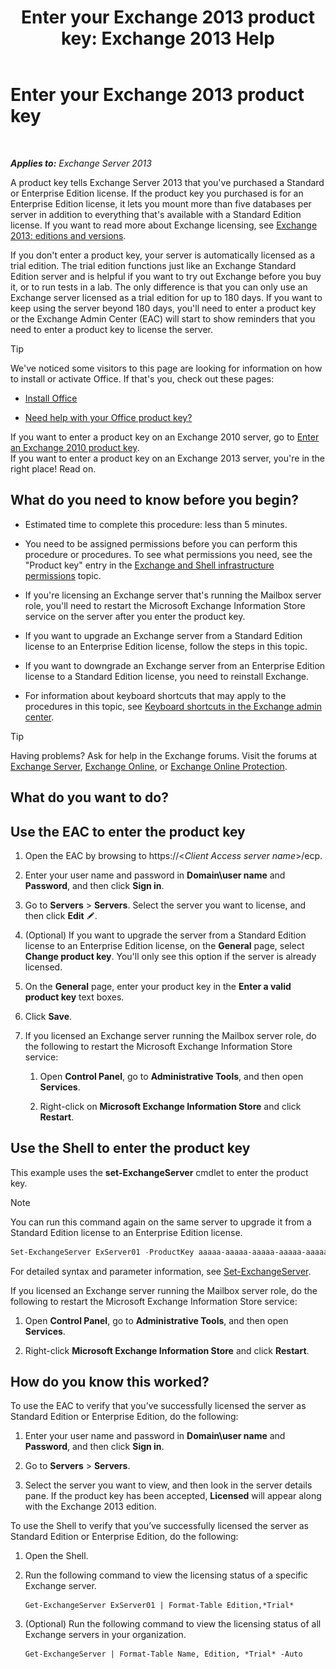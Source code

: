 ﻿---
title: 'Enter your Exchange 2013 product key: Exchange 2013 Help'
TOCTitle: Enter your Exchange 2013 product key
ms:assetid: ccb14685-4bdc-42a4-a985-35cd2a1a415c
ms:mtpsurl: https://technet.microsoft.com/en-us/library/Bb124582(v=EXCHG.150)
ms:contentKeyID: 50643913
ms.date: 12/09/2016
mtps_version: v=EXCHG.150
f1_keywords:
- Microsoft.Exchange.Management.SnapIn.Esm.Servers.EnterProductKeyWizardForm.EnterProductKeyWizardPage
---

# Enter your Exchange 2013 product key

 

_**Applies to:** Exchange Server 2013_


A product key tells Exchange Server 2013 that you've purchased a Standard or Enterprise Edition license. If the product key you purchased is for an Enterprise Edition license, it lets you mount more than five databases per server in addition to everything that's available with a Standard Edition license. If you want to read more about Exchange licensing, see [Exchange 2013: editions and versions](exchange-2013-editions-and-versions-exchange-2013-help.md).

If you don't enter a product key, your server is automatically licensed as a trial edition. The trial edition functions just like an Exchange Standard Edition server and is helpful if you want to try out Exchange before you buy it, or to run tests in a lab. The only difference is that you can only use an Exchange server licensed as a trial edition for up to 180 days. If you want to keep using the server beyond 180 days, you'll need to enter a product key or the Exchange Admin Center (EAC) will start to show reminders that you need to enter a product key to license the server.


> [!TIP]
> We've noticed some visitors to this page are looking for information on how to install or activate Office. If that's you, check out these pages: 
> <UL>
> <LI>
> <P><A href="https://go.microsoft.com/fwlink/p/?linkid=403360">Install Office</A></P>
> <LI>
> <P><A href="https://go.microsoft.com/fwlink/p/?linkid=403361">Need help with your Office product key?</A></P></LI></UL>If you want to enter a product key on an Exchange 2010 server, go to <A href="https://go.microsoft.com/fwlink/p/?linkid=403370">Enter an Exchange 2010 product key</A>.<BR>If you want to enter a product key on an Exchange 2013 server, you're in the right place! Read on.



## What do you need to know before you begin?

  - Estimated time to complete this procedure: less than 5 minutes.

  - You need to be assigned permissions before you can perform this procedure or procedures. To see what permissions you need, see the "Product key" entry in the [Exchange and Shell infrastructure permissions](exchange-and-shell-infrastructure-permissions-exchange-2013-help.md) topic.

  - If you're licensing an Exchange server that's running the Mailbox server role, you'll need to restart the Microsoft Exchange Information Store service on the server after you enter the product key.

  - If you want to upgrade an Exchange server from a Standard Edition license to an Enterprise Edition license, follow the steps in this topic.

  - If you want to downgrade an Exchange server from an Enterprise Edition license to a Standard Edition license, you need to reinstall Exchange.

  - For information about keyboard shortcuts that may apply to the procedures in this topic, see [Keyboard shortcuts in the Exchange admin center](keyboard-shortcuts-in-the-exchange-admin-center-exchange-online-protection-help.md).


> [!TIP]
> Having problems? Ask for help in the Exchange forums. Visit the forums at <A href="https://go.microsoft.com/fwlink/p/?linkid=60612">Exchange Server</A>, <A href="https://go.microsoft.com/fwlink/p/?linkid=267542">Exchange Online</A>, or <A href="https://go.microsoft.com/fwlink/p/?linkid=285351">Exchange Online Protection</A>.



## What do you want to do?

## Use the EAC to enter the product key

1.  Open the EAC by browsing to https://\<*Client Access server name*\>/ecp.

2.  Enter your user name and password in **Domain\\user name** and **Password**, and then click **Sign in**.

3.  Go to **Servers** \> **Servers**. Select the server you want to license, and then click **Edit** ![Edit icon](images/JJ218640.6f53ccb2-1f13-4c02-bea0-30690e6ea71d(EXCHG.150).gif "Edit icon").

4.  (Optional) If you want to upgrade the server from a Standard Edition license to an Enterprise Edition license, on the **General** page, select **Change product key**. You'll only see this option if the server is already licensed.

5.  On the **General** page, enter your product key in the **Enter a valid product key** text boxes.

6.  Click **Save**.

7.  If you licensed an Exchange server running the Mailbox server role, do the following to restart the Microsoft Exchange Information Store service:
    
    1.  Open **Control Panel**, go to **Administrative Tools**, and then open **Services**.
    
    2.  Right-click on **Microsoft Exchange Information Store** and click **Restart**.

## Use the Shell to enter the product key

This example uses the **set-ExchangeServer** cmdlet to enter the product key.


> [!NOTE]
> You can run this command again on the same server to upgrade it from a Standard Edition license to an Enterprise Edition license.



```powershell
Set-ExchangeServer ExServer01 -ProductKey aaaaa-aaaaa-aaaaa-aaaaa-aaaaa
```

For detailed syntax and parameter information, see [Set-ExchangeServer](https://technet.microsoft.com/en-us/library/bb123716\(v=exchg.150\)).

If you licensed an Exchange server running the Mailbox server role, do the following to restart the Microsoft Exchange Information Store service:

1.  Open **Control Panel**, go to **Administrative Tools**, and then open **Services**.

2.  Right-click **Microsoft Exchange Information Store** and click **Restart**.

## How do you know this worked?

To use the EAC to verify that you’ve successfully licensed the server as Standard Edition or Enterprise Edition, do the following:

1.  Enter your user name and password in **Domain\\user name** and **Password**, and then click **Sign in**.

2.  Go to **Servers** \> **Servers**.

3.  Select the server you want to view, and then look in the server details pane. If the product key has been accepted, **Licensed** will appear along with the Exchange 2013 edition.

To use the Shell to verify that you’ve successfully licensed the server as Standard Edition or Enterprise Edition, do the following:

1.  Open the Shell.

2.  Run the following command to view the licensing status of a specific Exchange server.
    
        Get-ExchangeServer ExServer01 | Format-Table Edition,*Trial*

3.  (Optional) Run the following command to view the licensing status of all Exchange servers in your organization.
    
        Get-ExchangeServer | Format-Table Name, Edition, *Trial* -Auto

